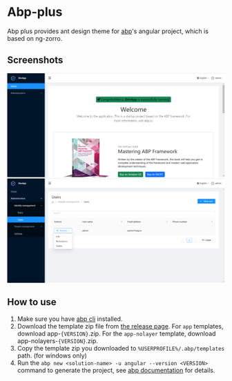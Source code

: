 # Abp-plus

Abp plus provides ant design theme for [abp](https://github.com/abpframework/abp)'s angular project, which is based on ng-zorro.

## Screenshots

![home](./assets/home.png)
![user-management](./assets/user-management.png)

## How to use

1. Make sure you have [abp cli](https://docs.abp.io/en/abp/latest/CLI) installed.
2. Download the template zip file from [the release page](https://github.com/realZhangChi/abp-plus/releases).
   For `app` templates, download app-`{VERSION}`.zip.
   For the `app-nolayer` template, download app-nolayers-`{VERSION}`.zip.
3. Copy the template zip you downloaded to `%USERPROFILE%/.abp/templates` path. (for windows only)
4. Run the `abp new <solution-name> -u angular --version <VERSION>` command to generate the project, see [abp documentation](https://docs.abp.io/en/abp/latest/CLI#new) for details.
